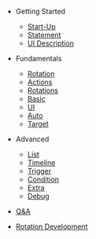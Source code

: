 - Getting Started
  - [Start-Up](/start_up.md)
  - [Statement](/statement.md)
  - [UI Description](/ui_description.md)
- Fundamentals
  - [Rotation](/rotation.md)
  - [Actions](/actions.md)
  - [Rotations](/rotations.md)
  - [Basic](/basic.md)
  - [UI](/ui.md)
  - [Auto](/auto.md)
  - [Target](/target.md)
- Advanced
  - [List](/list.md)
  - [Timeline](/timeline.md)
  - [Trigger](/trigger.md)
  - [Condition](/condition.md)
  - [Extra](/extra.md)
  - [Debug](/debug.md)
  
- [Q&A](/q_a.md)
- [Rotation Development](/RotationDev/)
